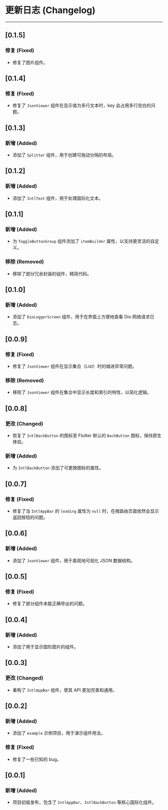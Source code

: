 # 更新日志 (Changelog)

---

## [0.1.5]

### 修复 (Fixed)

- 修复了图片组件。

## [0.1.4]

### 修复 (Fixed)

- 修复了 `JsonViewer` 组件在显示值为多行文本时，key 会占用多行空白的问题。

## [0.1.3]

### 新增 (Added)

- 添加了 `Splitter` 组件，用于创建可拖动分隔的布局。

## [0.1.2]

### 新增 (Added)

- 添加了 `IntlText` 组件，用于处理国际化文本。

## [0.1.1]

### 新增 (Added)

- 为 `ToggleButtonGroup` 组件添加了 `itemBuilder` 属性，以支持更灵活的自定义。

### 移除 (Removed)

- 移除了部分冗余封装的组件，精简代码。

## [0.1.0]

### 新增 (Added)

- 添加了 `DioLoggerScreen` 组件，用于在界面上方便地查看 Dio 网络请求日志。

## [0.0.9]

### 修复 (Fixed)

- 修复了 `JsonViewer` 组件在显示集合（List）时的缩进异常问题。

### 移除 (Removed)

- 移除了 `JsonViewer` 组件在集合中显示长度和索引的特性，以简化逻辑。

## [0.0.8]

### 更改 (Changed)

- 恢复了 `IntlBackButton` 的图标至 Flutter 默认的 `BackButton` 图标，保持原生体验。

### 新增 (Added)

- 为 `IntlBackButton` 添加了可更换图标的属性。

## [0.0.7]

### 修复 (Fixed)

- 修复了当 `IntlAppBar` 的 `leading` 属性为 `null` 时，在根路由页面依然会显示返回按钮的问题。

## [0.0.6]

### 新增 (Added)

- 添加了 `JsonViewer` 组件，用于美观地可视化 JSON 数据结构。

## [0.0.5]

### 修复 (Fixed)

- 修复了部分组件未能正确导出的问题。

## [0.0.4]

### 新增 (Added)

- 添加了用于显示圆形图片的组件。

## [0.0.3]

### 更改 (Changed)

- 重构了 `IntlAppBar` 组件，使其 API 更加完善和通用。

## [0.0.2]

### 新增 (Added)

- 添加了 `example` 示例项目，用于演示组件用法。

### 修复 (Fixed)

- 修复了一些已知的 bug。

## [0.0.1]

### 新增 (Added)

- 项目初版发布，包含了 `IntlAppBar`、`IntlBackButton` 等核心国际化组件。